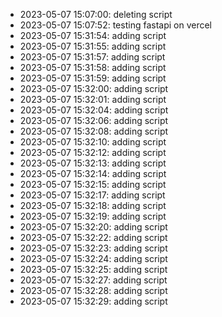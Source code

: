 - 2023-05-07 15:07:00: deleting script
- 2023-05-07 15:07:52: testing fastapi on vercel
- 2023-05-07 15:31:54: adding script
- 2023-05-07 15:31:55: adding script
- 2023-05-07 15:31:57: adding script
- 2023-05-07 15:31:58: adding script
- 2023-05-07 15:31:59: adding script
- 2023-05-07 15:32:00: adding script
- 2023-05-07 15:32:01: adding script
- 2023-05-07 15:32:04: adding script
- 2023-05-07 15:32:06: adding script
- 2023-05-07 15:32:08: adding script
- 2023-05-07 15:32:10: adding script
- 2023-05-07 15:32:12: adding script
- 2023-05-07 15:32:13: adding script
- 2023-05-07 15:32:14: adding script
- 2023-05-07 15:32:15: adding script
- 2023-05-07 15:32:17: adding script
- 2023-05-07 15:32:18: adding script
- 2023-05-07 15:32:19: adding script
- 2023-05-07 15:32:20: adding script
- 2023-05-07 15:32:22: adding script
- 2023-05-07 15:32:23: adding script
- 2023-05-07 15:32:24: adding script
- 2023-05-07 15:32:25: adding script
- 2023-05-07 15:32:27: adding script
- 2023-05-07 15:32:28: adding script
- 2023-05-07 15:32:29: adding script

